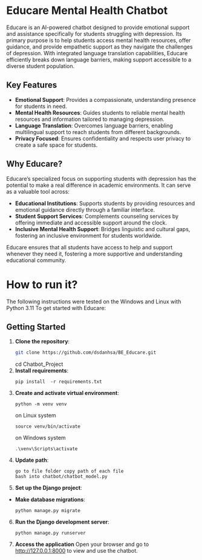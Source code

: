 # Educare Mental Health Chatbot

Educare is an AI-powered chatbot designed to provide emotional support and assistance specifically for students struggling with depression. Its primary purpose is to help students access mental health resources, offer guidance, and provide empathetic support as they navigate the challenges of depression. With integrated language translation capabilities, Educare efficiently breaks down language barriers, making support accessible to a diverse student population.

## Key Features

- **Emotional Support**: Provides a compassionate, understanding presence for students in need.
- **Mental Health Resources**: Guides students to reliable mental health resources and information tailored to managing depression.
- **Language Translation**: Overcomes language barriers, enabling multilingual support to reach students from different backgrounds.
- **Privacy Focused**: Ensures confidentiality and respects user privacy to create a safe space for students.

## Why Educare?

Educare’s specialized focus on supporting students with depression has the potential to make a real difference in academic environments. It can serve as a valuable tool across:

- **Educational Institutions**: Supports students by providing resources and emotional guidance directly through a familiar interface.
- **Student Support Services**: Complements counseling services by offering immediate and accessible support around the clock.
- **Inclusive Mental Health Support**: Bridges linguistic and cultural gaps, fostering an inclusive environment for students worldwide.

Educare ensures that all students have access to help and support whenever they need it, fostering a more supportive and understanding educational community.

# How to run it?
The following instructions were tested on the Windows and Linux with Python 3.11
To get started with Educare:

## Getting Started

1. **Clone the repository**:
    ```bash
    git clone https://github.com/dsdanhsa/BE_Educare.git
    ```
    cd Chatbot_Project
2. **Install requirements**:
    ```
    pip install  -r requirements.txt
    ```
3. **Create and activate virtual environment**:
    ```
    python -m venv venv
    ```
    on Linux system
    ```
    source venv/bin/activate
    ```
    on Windows system
    ```
    .\venv\Scripts\activate
    ```
4. **Update path**:
    ```
    go to file folder copy path of each file
    bash into chatbot/chatbot_model.py
    ```
5. **Set up the Django project**:
- **Make database migrations**:
    ```
    python manage.py migrate
    ```
6. **Run the Django development server**:
    ```
    python manage.py runserver
    ```
6. **Access the application**
Open your browser and go to http://127.0.0.1:8000 to view and use the chatbot.